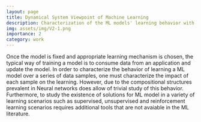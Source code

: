 ```yaml
---
layout: page
title: Dynamical System Viewpoint of Machine Learning
description: Characterization of the ML models' learning behavior with input from data
img: assets/img/V2-1.png
importance: 2
category: work
---
```

Once the model is fixed and appropriate learning mechanism is chosen, the typical way of training a model is to consume 
data from an application and update the model. In order to characterize the behavior of learning a ML model over a series of data samples, 
one must characterize the impact of each sample on the learning. However, due to the compositional structures prevalent in Neural networks 
does allow of trivial study of this behavior. Furthermore, to study the existence of solutions for ML model in a variety of learning scenarios
such as supervised, unsupervised and reinforcement learning scenarios requires additional tools that are not avaiable in the ML literature.

